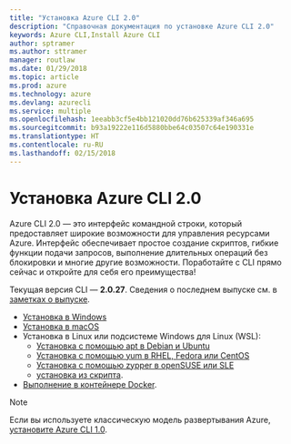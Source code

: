 ```yaml
---
title: "Установка Azure CLI 2.0"
description: "Справочная документация по установке Azure CLI 2.0"
keywords: Azure CLI,Install Azure CLI
author: sptramer
ms.author: sttramer
manager: routlaw
ms.date: 01/29/2018
ms.topic: article
ms.prod: azure
ms.technology: azure
ms.devlang: azurecli
ms.service: multiple
ms.openlocfilehash: 1eeabb3cf5e4bb121020dd76b625339af346a695
ms.sourcegitcommit: b93a19222e116d5880bbe64c03507c64e190331e
ms.translationtype: HT
ms.contentlocale: ru-RU
ms.lasthandoff: 02/15/2018
---
```

# <a name="install-azure-cli-20"></a>Установка Azure CLI 2.0

Azure CLI 2.0 — это интерфейс командной строки, который предоставляет широкие возможности для управления ресурсами Azure. Интерфейс обеспечивает простое создание скриптов, гибкие функции подачи запросов, выполнение длительных операций без блокировки и многие другие возможности. Поработайте с CLI прямо сейчас и откройте для себя его преимущества!

Текущая версия CLI — __2.0.27__. Сведения о последнем выпуске см. в [заметках о выпуске](release-notes-azure-cli.md).

* [Установка в Windows](install-azure-cli-windows.md)
* [Установка в macOS](install-azure-cli-macos.md)
* Установка в Linux или подсистеме Windows для Linux (WSL):
  * [Установка с помощью apt в Debian и Ubuntu](install-azure-cli-apt.md)
  * [Установка с помощью yum в RHEL, Fedora или CentOS](install-azure-cli-yum.md)
  * [Установка с помощью zypper в openSUSE или SLE](install-azure-cli-zypper.md)
  * [установка из скрипта](install-azure-cli-linux.md).
* [Выполнение в контейнере Docker](run-azure-cli-docker.md).

> [!NOTE]
> Если вы используете классическую модель развертывания Azure, [установите Azure CLI 1.0](/azure/cli-install-nodejs).

